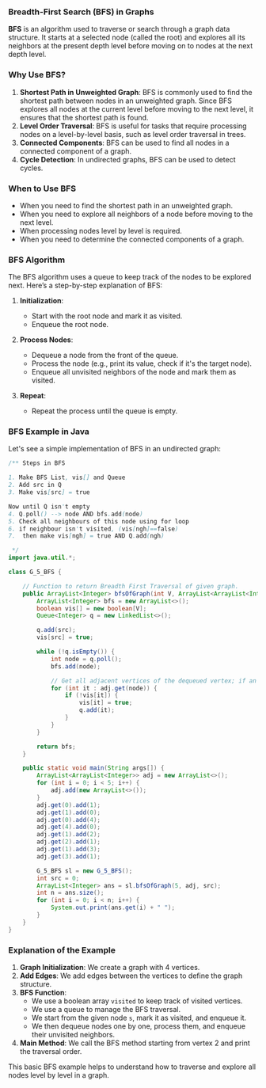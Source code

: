 ### Breadth-First Search (BFS) in Graphs

**BFS** is an algorithm used to traverse or search through a graph data structure. It starts at a selected node (called the root) and explores all its neighbors at the present depth level before moving on to nodes at the next depth level.

### Why Use BFS?

1. **Shortest Path in Unweighted Graph**: BFS is commonly used to find the shortest path between nodes in an unweighted graph. Since BFS explores all nodes at the current level before moving to the next level, it ensures that the shortest path is found.
2. **Level Order Traversal**: BFS is useful for tasks that require processing nodes on a level-by-level basis, such as level order traversal in trees.
3. **Connected Components**: BFS can be used to find all nodes in a connected component of a graph.
4. **Cycle Detection**: In undirected graphs, BFS can be used to detect cycles.

### When to Use BFS

- When you need to find the shortest path in an unweighted graph.
- When you need to explore all neighbors of a node before moving to the next level.
- When processing nodes level by level is required.
- When you need to determine the connected components of a graph.

### BFS Algorithm

The BFS algorithm uses a queue to keep track of the nodes to be explored next. Here’s a step-by-step explanation of BFS:

1. **Initialization**:

   - Start with the root node and mark it as visited.
   - Enqueue the root node.
2. **Process Nodes**:

   - Dequeue a node from the front of the queue.
   - Process the node (e.g., print its value, check if it's the target node).
   - Enqueue all unvisited neighbors of the node and mark them as visited.
3. **Repeat**:

   - Repeat the process until the queue is empty.

### BFS Example in Java

Let's see a simple implementation of BFS in an undirected graph:

```java
/** Steps in BFS

1. Make BFS List, vis[] and Queue
2. Add src in Q
3. Make vis[src] = true

Now until Q isn't empty
4. Q.poll() --> node AND bfs.add(node)
5. Check all neighbours of this node using for loop
6. if neighbour isn't visited, (vis[ngh]==false) 
7. 	then make vis[ngh] = true AND Q.add(ngh)

 */
import java.util.*;

class G_5_BFS {

    // Function to return Breadth First Traversal of given graph.
    public ArrayList<Integer> bfsOfGraph(int V, ArrayList<ArrayList<Integer>> adj, int src) {
        ArrayList<Integer> bfs = new ArrayList<>();
        boolean vis[] = new boolean[V];
        Queue<Integer> q = new LinkedList<>();

        q.add(src);
        vis[src] = true;

        while (!q.isEmpty()) {
            int node = q.poll();
            bfs.add(node);

            // Get all adjacent vertices of the dequeued vertex; if an adjacent has not been visited, mark it visited and enqueue it
            for (int it : adj.get(node)) {
                if (!vis[it]) {
                    vis[it] = true;
                    q.add(it);
                }
            }
        }

        return bfs;
    }

    public static void main(String args[]) {
        ArrayList<ArrayList<Integer>> adj = new ArrayList<>();
        for (int i = 0; i < 5; i++) {
            adj.add(new ArrayList<>());
        }
        adj.get(0).add(1);
        adj.get(1).add(0);
        adj.get(0).add(4);
        adj.get(4).add(0);
        adj.get(1).add(2);
        adj.get(2).add(1);
        adj.get(1).add(3);
        adj.get(3).add(1);

        G_5_BFS sl = new G_5_BFS();
        int src = 0;
        ArrayList<Integer> ans = sl.bfsOfGraph(5, adj, src);
        int n = ans.size();
        for (int i = 0; i < n; i++) {
            System.out.print(ans.get(i) + " ");
        }
    }
}


```

### Explanation of the Example

1. **Graph Initialization**: We create a graph with 4 vertices.
2. **Add Edges**: We add edges between the vertices to define the graph structure.
3. **BFS Function**:
   - We use a boolean array `visited` to keep track of visited vertices.
   - We use a queue to manage the BFS traversal.
   - We start from the given node `s`, mark it as visited, and enqueue it.
   - We then dequeue nodes one by one, process them, and enqueue their unvisited neighbors.
4. **Main Method**: We call the BFS method starting from vertex 2 and print the traversal order.

This basic BFS example helps to understand how to traverse and explore all nodes level by level in a graph.
